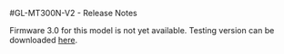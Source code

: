 #GL-MT300N-V2 - Release Notes



Firmware 3.0 for this model is not yet available. Testing version can be downloaded [here](http://download.gl-inet.com/firmware/mt300n-v2/testing/).
